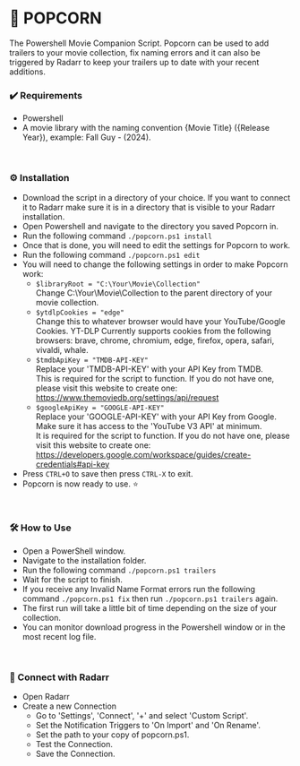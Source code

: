 # 🍿 POPCORN
  The Powershell Movie Companion Script.  Popcorn can be used to add trailers to your movie collection, fix naming errors and it can also be triggered by Radarr to keep your trailers up to date with your recent additions.
<br/>

### ✔️ Requirements
- Powershell
- A movie library with the naming convention {Movie Title} ({Release Year}), example: Fall Guy - (2024).
<br/>

### ⚙️ Installation
- Download the script in a directory of your choice.  If you want to connect it to Radarr make sure it is in a directory that is visible to your Radarr installation.
- Open Powershell and navigate to the directory you saved Popcorn in.
- Run the following command ``./popcorn.ps1 install``
- Once that is done, you will need to edit the settings for Popcorn to work.
- Run the following command ``./popcorn.ps1 edit``
- You will need to change the following settings in order to make Popcorn work:<br/>
  - ``$libraryRoot = "C:\Your\Movie\Collection"``<br/>
  Change C:\Your\Movie\Collection to the parent directory of your movie collection.
  - ``$ytdlpCookies = "edge"``<br/>
  Change this to whatever browser would have your YouTube/Google Cookies.  YT-DLP Currently supports cookies from the following browsers:  brave, chrome, chromium, edge, firefox, 
opera, safari, vivaldi, whale.
  - ``$tmdbApiKey = "TMDB-API-KEY"``<br/>
  Replace your 'TMDB-API-KEY' with your API Key from TMDB.<br/>This is required for the script to function.  If you do not have one, please visit this website to create one:  https://www.themoviedb.org/settings/api/request
  - ``$googleApiKey = "GOOGLE-API-KEY"``<br/>
  Replace your 'GOOGLE-API-KEY' with your API Key from Google. Make sure it has access to the 'YouTube V3 API' at minimum.<br/>It is required for the script to function.  If you do not have one, please visit this website to create one:  https://developers.google.com/workspace/guides/create-credentials#api-key
- Press ``CTRL+O`` to save then press ``CTRL-X`` to exit.
- Popcorn is now ready to use. ⭐
<br/>

### 🛠️ How to Use
- Open a PowerShell window.
- Navigate to the installation folder.
- Run the following command ``./popcorn.ps1 trailers``
- Wait for the script to finish.
- If you receive any Invalid Name Format errors run the following command ``./popcorn.ps1 fix`` then run  ``./popcorn.ps1 trailers`` again.
- The first run will take a little bit of time depending on the size of your collection.
- You can monitor download progress in the Powershell window or in the most recent log file.
<br/>

### 🔗 Connect with Radarr
- Open Radarr
- Create a new Connection
  - Go to 'Settings', 'Connect', '+' and select 'Custom Script'.
  - Set the Notification Triggers to 'On Import' and 'On Rename'.
  - Set the path to your copy of popcorn.ps1.
  - Test the Connection.
  - Save the Connection.
